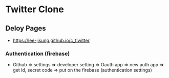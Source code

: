 # Twitter Clone

## Deloy Pages

- https://lee-jisung.github.io/c_tiwitter


### Authentication (firebase)

- Github => settings => developer setting => Oauth app => new auth app
  => get id, secret code => put on the firebase (authentication settings)
